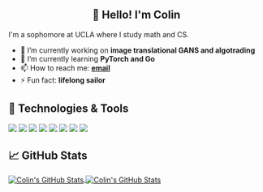 <h2 align="center">👋 Hello! I'm Colin</h2>

I'm a sophomore at UCLA where I study math and CS.

- 🔭 I’m currently working on **image translational GANS and algotrading**
- 🌱 I’m currently learning **PyTorch and Go**
- 📫 How to reach me: **[email](mailto:colinpcurtis826@ucla.edu)**
- ⚡ Fun fact: **lifelong sailor**

## 🔧 Technologies & Tools

![](https://img.shields.io/badge/Editor-VS_Code-informational?style=flat&logo=visual-studio-code&logoColor=white&color=6aa6f8)
![](https://img.shields.io/badge/Editor-Vim-informational?style=flat&logo=vim&logoColor=white&color=6aa6f8)
![](https://img.shields.io/badge/Code-Python-informational?style=flat&logo=python&logoColor=white&color=6aa6f8)
![](https://img.shields.io/badge/code-TensorFlow?style=flat&logo=TensorFlow&logoColor=white&color=6aa6f8)
![](https://img.shields.io/badge/code-PyTorch?style=flat&logo=PyTorch&logoColor=white&color=6aa6f8)
![](https://img.shields.io/badge/Code-JavaScript-informational?style=flat&logo=javascript&logoColor=white&color=6aa6f8)
![](https://img.shields.io/badge/Code-React-informational?style=flat&logo=react&logoColor=white&color=6aa6f8)
![](https://img.shields.io/badge/Shell-Bash-informational?style=flat&logo=gnu-bash&logoColor=white&color=6aa6f8)

## &#x1f4c8; GitHub Stats

<a href="https://github.com/colinpcurtis">
  <img align="center" src="https://github-readme-stats.vercel.app/api?username=colinpcurtis&show_icons=true&line_height=27&count_private=true&title_color=6aa6f8&text_color=8a919a&icon_color=6aa6f8&bg_color=0e1116" alt="Colin's GitHub Stats" />
</a>


<a href="https://github.com/colinpcurtis">
  <img align="center" src="https://github-readme-stats.vercel.app/api/top-langs/?username=colinpcurtis&hide=jupyter%20notebook&count_private=false&title_color=6aa6f8&text_color=8a919a&icon_color=6aa6f8&bg_color=0e1116" alt="Colin's GitHub Stats" />
</a>


<!--
## 🏆 GitHub Trophies

![trophy](https://github-profile-trophy.vercel.app/?username=colinpcurtis&theme=nord&column=7)]


- 👯 I’m looking to collaborate on ...
- 🤔 I’m looking for help with ...
- 💬 Ask me about ...

- 😄 Pronouns: ...
-->

